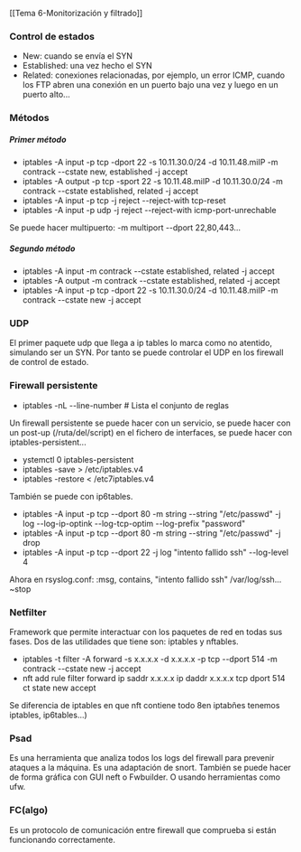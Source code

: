[[Tema 6-Monitorización y filtrado]]

### Control de estados
+ New: cuando se envía el SYN
+ Established: una vez hecho el SYN
+ Related: conexiones relacionadas, por ejemplo, un error ICMP, cuando los FTP abren una conexión en un puerto bajo una vez y luego en un puerto alto...

### Métodos
##### Primer método
+ iptables -A input -p tcp -dport 22 -s 10.11.30.0/24 -d 10.11.48.miIP -m contrack --cstate new, established -j accept 
+  iptables -A output -p tcp -sport 22 -s  10.11.48.miIP -d 10.11.30.0/24 -m contrack --cstate established, related -j accept
+ iptables -A input -p tcp -j reject --reject-with tcp-reset
+ iptables -A input -p udp -j reject --reject-with icmp-port-unrechable

Se puede hacer multipuerto: -m multiport --dport 22,80,443...

##### Segundo método
+ iptables -A input -m contrack --cstate established, related -j accept
+ iptables -A output -m contrack --cstate established, related -j accept
+ iptables -A input -p tcp -dport 22 -s 10.11.30.0/24 -d 10.11.48.miIP -m contrack --cstate new -j accept 

### UDP
El primer paquete udp que llega a ip tables lo marca como no atentido, simulando ser un SYN. Por tanto se puede controlar el UDP en los firewall de control de estado. 

### Firewall persistente
+ iptables -nL --line-number  # Lista el conjunto de reglas

Un firewall persistente se puede hacer con un servicio, se puede hacer con un post-up (/ruta/del/script) en el fichero de interfaces, se puede hacer con iptables-persistent...

+ ystemctl 0 iptables-persistent
+ iptables -save > /etc/iptables.v4
+ iptables -restore < /etc7iptables.v4

También se puede con ip6tables.

+ iptables -A input -p tcp --dport 80 -m string --string "/etc/passwd" -j log --log-ip-optink --log-tcp-optim --log-prefix "password" 
+  iptables -A input -p tcp --dport 80 -m string --string "/etc/passwd" -j drop
+  iptables -A input -p tcp --dport 22 -j log "intento fallido ssh" --log-level 4

Ahora en rsyslog.conf:
:msg, contains, "intento fallido ssh" /var/log/ssh...
~stop

### Netfilter
Framework que permite interactuar con los paquetes de red en todas sus fases. Dos de las utilidades que tiene son: iptables y nftables. 
+ iptables -t filter -A forward -s x.x.x.x -d x.x.x.x -p tcp --dport 514 -m contrack --cstate new -j accept
+ nft add rule filter forward ip saddr x.x.x.x ip daddr x.x.x.x tcp dport 514 ct state new accept

Se diferencia de iptables en que nft contiene todo 8en iptabñes tenemos iptables, ip6tables...)

### Psad
Es una herramienta que analiza todos los logs del firewall para prevenir ataques a la máquina. Es una adaptación de snort. También se puede hacer de forma gráfica con GUI neft o Fwbuilder. O usando herramientas como ufw.

### FC(algo)
Es un protocolo de comunicación entre firewall que comprueba si están funcionando correctamente.